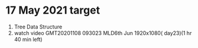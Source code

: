 17 May 2021 target
================================
1. Tree Data Structure 
2. watch video GMT20201108 093023 MLD6th Jun 1920x1080( day23)(1 hr 40 min left)